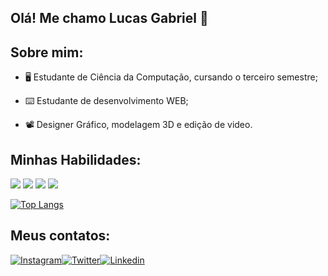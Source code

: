 ## Olá! Me chamo Lucas Gabriel 🖖 ##

## Sobre mim: 


- 🖥️ Estudante de Ciência da Computação, cursando o terceiro semestre;

- ⌨️ Estudante de desenvolvimento WEB;

- 📽️ Designer Gráfico, modelagem 3D e edição de video.

## Minhas Habilidades:



<div style="display: inline-block">
    <img src="https://img.icons8.com/color/48/000000/html-5--v1.png"/>
    <img src="https://img.icons8.com/color/48/000000/css3.png"/>
    <img src="https://img.icons8.com/color/48/000000/javascript--v1.png"/>
<img src="https://img.icons8.com/color/48/000000/c-programming.png"/>
</div>



[![Top Langs](https://github-readme-stats.vercel.app/api/top-langs/?username=LucasGabriel021&layout=compact)](https://github.com/anuraghazra/github-readme-stats) 


## Meus contatos: 



[![Instagram](https://img.shields.io/badge/Instagram-E4405F?style=for-the-badge&logo=instagram&logoColor=white)](https://www.instagram.com/sirluca_21/)[![Twitter](https://img.shields.io/badge/Twitter-1DA1F2?style=for-the-badge&logo=twitter&logoColor=white)](https://twitter.com/SirLucas21)[![Linkedin](https://img.shields.io/badge/LinkedIn-0077B5?style=for-the-badge&logo=linkedin&logoColor=white)](https://www.linkedin.com/in/lucas-gomes-706475181/)


